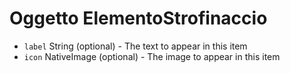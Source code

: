 # Oggetto ElementoStrofinaccio

* `label` String (optional) - The text to appear in this item
* `icon` NativeImage (optional) - The image to appear in this item